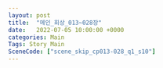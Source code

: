 ```yaml
---
layout: post
title:  "메인_회상_013~028장"
date:   2022-07-05 10:00:00 +0000
categories: Main
Tags: Story Main
SceneCode: ["scene_skip_cp013-028_q1_s10"]
---
```

